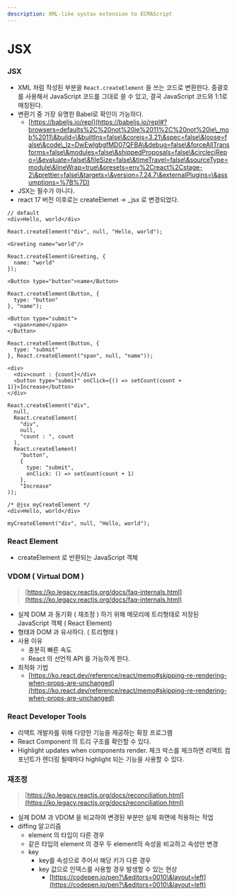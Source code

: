 ```yaml
---
description: XML-like systax extension to ECMAScript
---
```


# JSX

### JSX

* XML 처럼 작성된 부분을 `React.createElement` 을 쓰는 코드로 변환한다. 중괄호를 사용해서 JavaScript 코드를 그대로 쓸 수 있고, 결국 JavaScript 코드와 1:1로 매칭된다.
* 변환기 중 가장 유명한 Babel로 확인이 가능하다.
  * [https://babeljs.io/repl](https://babeljs.io/repl#?browsers=defaults%2C%20not%20ie%2011%2C%20not%20ie\_mob%2011\&build=\&builtIns=false\&corejs=3.21\&spec=false\&loose=false\&code\_lz=DwEwlgbgfMD07QFBA\&debug=false\&forceAllTransforms=false\&modules=false\&shippedProposals=false\&circleciRepo=\&evaluate=false\&fileSize=false\&timeTravel=false\&sourceType=module\&lineWrap=true\&presets=env%2Creact%2Cstage-2\&prettier=false\&targets=\&version=7.24.7\&externalPlugins=\&assumptions=%7B%7D)
* JSX는 필수가 아니다.&#x20;
* react 17 버전 이후로는 createElemet -> \_jsx 로 변경되었다.

```tsx
// default
<div>Hello, world</div>

React.createElement("div", null, "Hello, world");

<Greeting name="world"/>

React.createElement(Greeting, {
  name: "world"
});

<Button type="button">name</Button>

React.createElement(Button, {
  type: "button"
}, "name");

<Button type="submit">
  <span>name</span>
</Button>

React.createElement(Button, {
  type: "submit"
}, React.createElement("span", null, "name"));

<div>
  <div>count : {count}</div>
  <button type="submit" onClick={() => setCount(count + 1)}>Increase</button>
</div>

React.createElement("div", 
  null, 
  React.createElement(
    "div", 
    null, 
    "count : ", count
  ), 
  React.createElement(
    "button", 
    { 
      type: "submit",
      onClick: () => setCount(count + 1)
    }, 
    "Increase"
));

/* @jsx myCreateElement */
<div>Hello, world</div>

myCreateElement("div", null, "Hello, world");
```

### React Element

* createElement 로 반환되는 JavaScript 객체

### VDOM ( Virtual DOM )

> [https://ko.legacy.reactjs.org/docs/faq-internals.html](https://ko.legacy.reactjs.org/docs/faq-internals.html)

* 실제 DOM 과 동기화 ( 재조정 ) 하기 위해 메모리에 트리형태로 저장된 JavaScript 객체 ( React Element)
* 형태과 DOM 과 유사하다. ( 트리형태 )
* 사용 이유
  * 충분히 빠른 속도&#x20;
  * React 의 선언적 API 를 가능하게 한다.
* 최적화 기법
  * [https://ko.react.dev/reference/react/memo#skipping-re-rendering-when-props-are-unchanged](https://ko.react.dev/reference/react/memo#skipping-re-rendering-when-props-are-unchanged)

### React Developer Tools

* 리액트 개발자를 위해 다양한 기능을 제공하는 확장 프로그램
* React Component 의 트리 구조를 확인할 수 있다.
* Highlight updates when components render. 체크 박스를 체크하면 리액트 컴포넌트가 렌더링 될때마다 highlight 되는 기능을 사용할 수 있다.

### 재조정

> [https://ko.legacy.reactjs.org/docs/reconciliation.html](https://ko.legacy.reactjs.org/docs/reconciliation.html)

* 실제 DOM 과 VDOM 을 비교하여 변경된 부분만 실제 화면에 적용하는 작업
* diffing 알고리즘
  * element 의 타입이 다른 경우
  * 같은 타입의 element 의 경우 두 element의 속성을 비교하고 속성만 변경
  * key&#x20;
    * key를 속성으로 주어서 해당 키가 다른 경우
    * key 값으로 인덱스를 사용할 경우 발생할 수 있는 현상
      * [https://codepen.io/pen?\&editors=0010\&layout=left](https://codepen.io/pen?\&editors=0010\&layout=left)



### &#xD;
